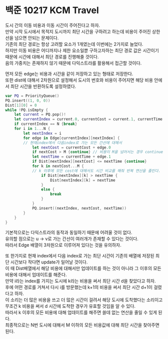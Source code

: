 # 백준 10217 KCM Travel
도시 간의 이동 비용과 이동 시간이 주어진다고 하자.  
만약 시작 도시에서 목적지 도시까지 최단 시간을 구하려고 하는데 비용이 주어진 상한선을 넘으면 안되는 문제이다.  
기존의 최단 경로는 항상 고려할 요소가 1개였는데 이번에는 2가지로 늘었다.  
하지만 이동 비용은 어디까지나 제한 요소일뿐 구하고자하는 최단 경로 값은 시간이기 때문에 시간에 대해서 최단 경로를 진행해줄 것이다.  
음의 가중치는 존재하지 않기 때문에 다익스트라를 활용해서 접근할 것이다.  
  
먼저 모든 edge는 비용과 시간을 같이 저장하고 있는 형태로 저장한다.  
또한 dist에 대해서 2차원으로 설정해서 도시의 번호와 비용이 주어지면 해당 비용 안에서 최단 시간을 반환하도록 설정하였다.  
```swift
var PQ = PriorityQueue()
PQ.insert((1, 0, 0))
Dist[1][0] = 0
while !PQ.isEmpty {
    let current = PQ.pop()!
    let currentIndex = current.0, currentCost = current.1, currentTime = current.2
    if currentIndex == N {break}
    for i in 1...N {
        let nextIndex = i
        for edge in Edge[currentIndex][nextIndex] {
        // 현재index에서 다음index로 가는 모든 간선에 대해서
            let nextCost = currentCost + edge.0
            if nextCost > M {continue} // 비용이 M을 넘어서는 경우 continue
            let nextTime = currentTime + edge.1
            if Dist[nextIndex][nextCost] <= nextTime {continue}
            for k in nextCost...M {
            // k 이후에 모든 cost에 대해서도 시간 비교를 해줘 반복 연산을 줄인다.
                if Dist[nextIndex][k] > nextTime {
                    Dist[nextIndex][k] = nextTime
                }
                else {
                    break
                }
            }
            PQ.insert((nextIndex, nextCost, nextTime))
        }
    }
}
```
기본적으로는 다익스트라의 동작과 동일하기 때문에 어려울 것이 없다.  
유의할 점으로는 u -> v로 가는 간선이 여러개가 존재할 수 있다는 것이다.  
따라서 Edge 배열이 3차원으로 이루어져 있다는 것을 유의하자.  
  
또 한가지로 현재 index에서 다음 index로 가는 최단 시간이 기존의 배열에 저장된 최단 시간보다 작다면 update가 일어날 것이다.  
이 때 Dist배열에서 해당 비용에 대해서만 업데이트를 하는 것이 아니라 그 이후의 모든 비용에 대해서 업데이트를 해준다.  
만약 i라는 index를 가지는 도시에 k라는 비용을 써서 최단 시간 d을 찾았다고 하자.  
후에 어떤 경로를 거쳐서 다시 i를 방문했는데 k+1의 비용을 써서 최단 시간 d+1이 걸렸다고 하자.  
이 소리는 더 많은 비용을 쓰고 더 많은 시간이 걸려서 해당 도시에 도착했다는 소리이고 무조건 k 비용을 써서 d 시간에 도착한 경우가 유효할 것임을 알 수 있다.  
따라서 k 이후의 모든 비용에 대해 업데이트를 해주면 쓸데 없는 연산을 줄일 수 있게 된다.  
최종적으로는 N번 도시에 대해서 M 이하의 모든 비용값에 대해 최단 시간을 찾아주면 된다.
